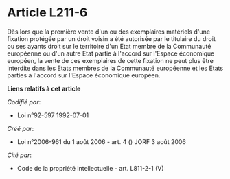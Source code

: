 # Article L211-6

Dès lors que la première vente d'un ou des exemplaires matériels d'une fixation protégée par un droit voisin a été autorisée
par le titulaire du droit ou ses ayants droit sur le territoire d'un Etat membre de la Communauté européenne ou d'un autre
Etat partie à l'accord sur l'Espace économique européen, la vente de ces exemplaires de cette fixation ne peut plus être
interdite dans les Etats membres de la Communauté européenne et les Etats parties à l'accord sur l'Espace économique
européen.

**Liens relatifs à cet article**

_Codifié par_:

  - Loi n°92-597 1992-07-01

_Créé par_:

  - Loi n°2006-961 du 1 août 2006 - art. 4 () JORF 3 août 2006

_Cité par_:

  - Code de la propriété intellectuelle - art. L811-2-1 (V)

